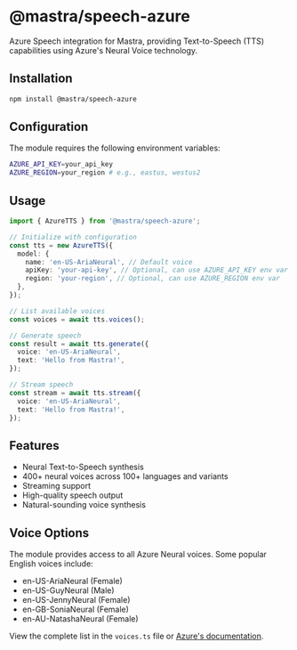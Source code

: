# @mastra/speech-azure

Azure Speech integration for Mastra, providing Text-to-Speech (TTS) capabilities using Azure's Neural Voice technology.

## Installation

```bash
npm install @mastra/speech-azure
```

## Configuration

The module requires the following environment variables:

```bash
AZURE_API_KEY=your_api_key
AZURE_REGION=your_region # e.g., eastus, westus2
```

## Usage

```typescript
import { AzureTTS } from '@mastra/speech-azure';

// Initialize with configuration
const tts = new AzureTTS({
  model: {
    name: 'en-US-AriaNeural', // Default voice
    apiKey: 'your-api-key', // Optional, can use AZURE_API_KEY env var
    region: 'your-region', // Optional, can use AZURE_REGION env var
  },
});

// List available voices
const voices = await tts.voices();

// Generate speech
const result = await tts.generate({
  voice: 'en-US-AriaNeural',
  text: 'Hello from Mastra!',
});

// Stream speech
const stream = await tts.stream({
  voice: 'en-US-AriaNeural',
  text: 'Hello from Mastra!',
});
```

## Features

- Neural Text-to-Speech synthesis
- 400+ neural voices across 100+ languages and variants
- Streaming support
- High-quality speech output
- Natural-sounding voice synthesis

## Voice Options

The module provides access to all Azure Neural voices. Some popular English voices include:

- en-US-AriaNeural (Female)
- en-US-GuyNeural (Male)
- en-US-JennyNeural (Female)
- en-GB-SoniaNeural (Female)
- en-AU-NatashaNeural (Female)

View the complete list in the `voices.ts` file or [Azure's documentation](https://learn.microsoft.com/en-us/azure/cognitive-services/speech-service/language-support?tabs=tts).

